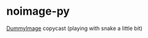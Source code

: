 noimage-py
==========

[DummyImage](http://dummyimage.com/ "DummyImage") copycast (playing with snake a little bit)